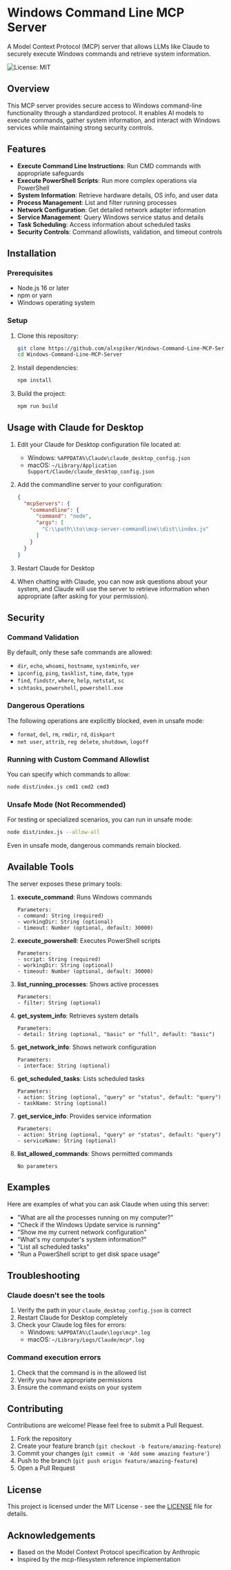 # Windows Command Line MCP Server

A Model Context Protocol (MCP) server that allows LLMs like Claude to securely execute Windows commands and retrieve system information.

![License: MIT](https://img.shields.io/badge/License-MIT-green.svg)

## Overview

This MCP server provides secure access to Windows command-line functionality through a standardized protocol. It enables AI models to execute commands, gather system information, and interact with Windows services while maintaining strong security controls.

## Features

- **Execute Command Line Instructions**: Run CMD commands with appropriate safeguards
- **Execute PowerShell Scripts**: Run more complex operations via PowerShell
- **System Information**: Retrieve hardware details, OS info, and user data
- **Process Management**: List and filter running processes
- **Network Configuration**: Get detailed network adapter information
- **Service Management**: Query Windows service status and details
- **Task Scheduling**: Access information about scheduled tasks
- **Security Controls**: Command allowlists, validation, and timeout controls

## Installation

### Prerequisites

- Node.js 16 or later
- npm or yarn
- Windows operating system

### Setup

1. Clone this repository:
   ```bash
   git clone https://github.com/alxspiker/Windows-Command-Line-MCP-Server.git
   cd Windows-Command-Line-MCP-Server
   ```

2. Install dependencies:
   ```bash
   npm install
   ```

3. Build the project:
   ```bash
   npm run build
   ```

## Usage with Claude for Desktop

1. Edit your Claude for Desktop configuration file located at:
   - Windows: `%APPDATA%\Claude\claude_desktop_config.json`
   - macOS: `~/Library/Application Support/Claude/claude_desktop_config.json`

2. Add the commandline server to your configuration:
   ```json
   {
     "mcpServers": {
       "commandline": {
         "command": "node",
         "args": [
           "C:\\path\\to\\mcp-server-commandline\\dist\\index.js"
         ]
       }
     }
   }
   ```

3. Restart Claude for Desktop

4. When chatting with Claude, you can now ask questions about your system, and Claude will use the server to retrieve information when appropriate (after asking for your permission).

## Security

### Command Validation

By default, only these safe commands are allowed:
- `dir`, `echo`, `whoami`, `hostname`, `systeminfo`, `ver`
- `ipconfig`, `ping`, `tasklist`, `time`, `date`, `type`
- `find`, `findstr`, `where`, `help`, `netstat`, `sc`
- `schtasks`, `powershell`, `powershell.exe`

### Dangerous Operations

The following operations are explicitly blocked, even in unsafe mode:
- `format`, `del`, `rm`, `rmdir`, `rd`, `diskpart`
- `net user`, `attrib`, `reg delete`, `shutdown`, `logoff`

### Running with Custom Command Allowlist

You can specify which commands to allow:

```bash
node dist/index.js cmd1 cmd2 cmd3
```

### Unsafe Mode (Not Recommended)

For testing or specialized scenarios, you can run in unsafe mode:

```bash
node dist/index.js --allow-all
```

Even in unsafe mode, dangerous commands remain blocked.

## Available Tools

The server exposes these primary tools:

1. **execute_command**: Runs Windows commands
   ```
   Parameters:
   - command: String (required)
   - workingDir: String (optional)
   - timeout: Number (optional, default: 30000)
   ```

2. **execute_powershell**: Executes PowerShell scripts
   ```
   Parameters:
   - script: String (required)
   - workingDir: String (optional)
   - timeout: Number (optional, default: 30000)
   ```

3. **list_running_processes**: Shows active processes
   ```
   Parameters:
   - filter: String (optional)
   ```

4. **get_system_info**: Retrieves system details
   ```
   Parameters:
   - detail: String (optional, "basic" or "full", default: "basic")
   ```

5. **get_network_info**: Shows network configuration
   ```
   Parameters:
   - interface: String (optional)
   ```

6. **get_scheduled_tasks**: Lists scheduled tasks
   ```
   Parameters:
   - action: String (optional, "query" or "status", default: "query")
   - taskName: String (optional)
   ```

7. **get_service_info**: Provides service information
   ```
   Parameters:
   - action: String (optional, "query" or "status", default: "query")
   - serviceName: String (optional)
   ```

8. **list_allowed_commands**: Shows permitted commands
   ```
   No parameters
   ```

## Examples

Here are examples of what you can ask Claude when using this server:

- "What are all the processes running on my computer?"
- "Check if the Windows Update service is running"
- "Show me my current network configuration"
- "What's my computer's system information?"
- "List all scheduled tasks"
- "Run a PowerShell script to get disk space usage"

## Troubleshooting

### Claude doesn't see the tools

1. Verify the path in your `claude_desktop_config.json` is correct
2. Restart Claude for Desktop completely
3. Check your Claude log files for errors:
   - Windows: `%APPDATA%\Claude\logs\mcp*.log`
   - macOS: `~/Library/Logs/Claude/mcp*.log`

### Command execution errors

1. Check that the command is in the allowed list
2. Verify you have appropriate permissions
3. Ensure the command exists on your system

## Contributing

Contributions are welcome! Please feel free to submit a Pull Request.

1. Fork the repository
2. Create your feature branch (`git checkout -b feature/amazing-feature`)
3. Commit your changes (`git commit -m 'Add some amazing feature'`)
4. Push to the branch (`git push origin feature/amazing-feature`)
5. Open a Pull Request

## License

This project is licensed under the MIT License - see the [LICENSE](LICENSE) file for details.

## Acknowledgements

- Based on the Model Context Protocol specification by Anthropic
- Inspired by the mcp-filesystem reference implementation
